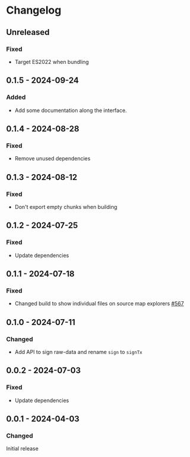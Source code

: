 # Changelog

## Unreleased

### Fixed

- Target ES2022 when bundling

## 0.1.5 - 2024-09-24

### Added

- Add some documentation along the interface.

## 0.1.4 - 2024-08-28

### Fixed

- Remove unused dependencies

## 0.1.3 - 2024-08-12

### Fixed

- Don't export empty chunks when building

## 0.1.2 - 2024-07-25

### Fixed

- Update dependencies

## 0.1.1 - 2024-07-18

### Fixed

- Changed build to show individual files on source map explorers [#567](https://github.com/polkadot-api/polkadot-api/pull/567)

## 0.1.0 - 2024-07-11

### Changed

- Add API to sign raw-data and rename `sign` to `signTx`

## 0.0.2 - 2024-07-03

### Fixed

- Update dependencies

## 0.0.1 - 2024-04-03

### Changed

Initial release
